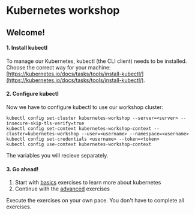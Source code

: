 # Kubernetes workshop

## Welcome!

#### 1. Install kubectl
To manage our Kubernetes, kubectl (the CLI client) needs to be installed.
Choose the correct way for your machine: [https://kubernetes.io/docs/tasks/tools/install-kubectl/](https://kubernetes.io/docs/tasks/tools/install-kubectl/).

#### 2. Configure kubectl
Now we have to configure kubectl to use our workshop cluster:

```
kubectl config set-cluster kubernetes-workshop --server=<server> --insecure-skip-tls-verify=true
kubectl config set-context kubernetes-workshop-context --cluster=kubernetes-workshop --user=<username> --namespace=<username>
kubectl config set-credentials <username> --token=<token>
kubectl config use-context kubernetes-workshop-context
```

The variables you will recieve separately.

#### 3. Go ahead!
1. Start with [basics](basics.en.md) exercises to learn more about kubernetes
2. Continue with the [advanced](advanced.en.md) exercises

Execute the exercises on your own pace. You don't have to complete all exercises.
